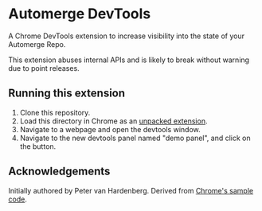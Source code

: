 # Automerge DevTools

A Chrome DevTools extension to increase visibility into the state of your Automerge Repo.

This extension abuses internal APIs and is likely to break without warning due to point releases.

## Running this extension

1. Clone this repository.
2. Load this directory in Chrome as an [unpacked extension](https://developer.chrome.com/docs/extensions/mv3/getstarted/development-basics/#load-unpacked).
3. Navigate to a webpage and open the devtools window.
4. Navigate to the new devtools panel named "demo panel", and click on the button.

## Acknowledgements

Initially authored by Peter van Hardenberg. Derived from [Chrome's sample code](https://github.com/GoogleChrome/chrome-extensions-samples/tree/main/api-samples/devtools/inspectedWindow).